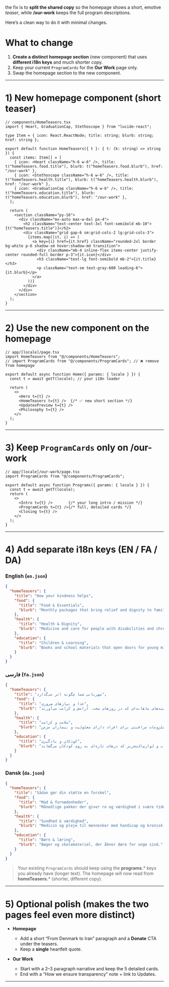 the fix is to **split the shared copy** so the homepage shows a short, emotive *teaser*, while **/our-work** keeps the full program descriptions.

Here’s a clean way to do it with minimal changes.

# What to change

1. **Create a distinct homepage section** (new component) that uses **different i18n keys** and much shorter copy.
2. Keep your current `ProgramCards` for the **Our Work** page only.
3. Swap the homepage section to the new component.

---

# 1) New homepage component (short teaser)

```tsx
// components/HomeTeasers.tsx
import { Heart, GraduationCap, Stethoscope } from "lucide-react";

type Item = { icon: React.ReactNode; title: string; blurb: string; href: string };

export default function HomeTeasers({ t }: { t: (k: string) => string }) {
  const items: Item[] = [
    { icon: <Heart className="h-6 w-6" />, title: t("homeTeasers.food.title"), blurb: t("homeTeasers.food.blurb"), href: "/our-work" },
    { icon: <Stethoscope className="h-6 w-6" />, title: t("homeTeasers.health.title"), blurb: t("homeTeasers.health.blurb"), href: "/our-work" },
    { icon: <GraduationCap className="h-6 w-6" />, title: t("homeTeasers.education.title"), blurb: t("homeTeasers.education.blurb"), href: "/our-work" },
  ];

  return (
    <section className="py-16">
      <div className="mx-auto max-w-6xl px-4">
        <h2 className="text-center text-3xl font-semibold mb-10">{t("homeTeasers.title")}</h2>
        <div className="grid gap-6 sm:grid-cols-2 lg:grid-cols-3">
          {items.map((it, i) => (
            <a key={i} href={it.href} className="rounded-2xl border bg-white p-6 shadow-sm hover:shadow-md transition">
              <div className="mb-4 inline-flex items-center justify-center rounded-full border p-3">{it.icon}</div>
              <h3 className="text-lg font-semibold mb-2">{it.title}</h3>
              <p className="text-sm text-gray-600 leading-6">{it.blurb}</p>
            </a>
          ))}
        </div>
      </div>
    </section>
  );
}
```

---

# 2) Use the new component on the homepage

```tsx
// app/[locale]/page.tsx
import HomeTeasers from "@/components/HomeTeasers";
// import ProgramCards from "@/components/ProgramCards"; // ❌ remove from homepage

export default async function Home({ params: { locale } }) {
  const t = await getT(locale); // your i18n loader

  return (
    <>
      <Hero t={t} />
      <HomeTeasers t={t} />  {/* ✅ new short section */}
      <UpdatesPreview t={t} />
      <Philosophy t={t} />
    </>
  );
}
```

---

# 3) Keep `ProgramCards` only on **/our-work**

```tsx
// app/[locale]/our-work/page.tsx
import ProgramCards from "@/components/ProgramCards";

export default async function Programs({ params: { locale } }) {
  const t = await getT(locale);
  return (
    <>
      <Intro t={t} />       {/* your long intro / mission */}
      <ProgramCards t={t} />{/* full, detailed cards */}
      <Closing t={t} />
    </>
  );
}
```

---

# 4) Add separate i18n keys (EN / FA / DA)

### English (`en.json`)

```json
{
  "homeTeasers": {
    "title": "How your kindness helps",
    "food": {
      "title": "Food & Essentials",
      "blurb": "Monthly packages that bring relief and dignity to families in hard times."
    },
    "health": {
      "title": "Health & Dignity",
      "blurb": "Medicine and care for people with disabilities and chronic illness."
    },
    "education": {
      "title": "Children & Learning",
      "blurb": "Books and school materials that open doors for young minds."
    }
  }
}
```

### فارسی (`fa.json`)

```json
{
  "homeTeasers": {
    "title": "مهربانی شما چگونه اثر می‌گذارد",
    "food": {
      "title": "غذا و نیازهای ضروری",
      "blurb": "بسته‌های ماهانه‌ای که در روزهای سخت، آرامش و کرامت می‌آورند."
    },
    "health": {
      "title": "سلامت و کرامت",
      "blurb": "دارو و ملزومات مراقبتی برای افراد دارای معلولیت و بیماران مزمن."
    },
    "education": {
      "title": "کودکان و یادگیری",
      "blurb": "کتاب و لوازم‌التحریر که درهای تازه‌ای به روی کودکان می‌گشاید."
    }
  }
}
```

### Dansk (`da.json`)

```json
{
  "homeTeasers": {
    "title": "Sådan gør din støtte en forskel",
    "food": {
      "title": "Mad & fornødenheder",
      "blurb": "Månedlige pakker der giver ro og værdighed i svære tider."
    },
    "health": {
      "title": "Sundhed & værdighed",
      "blurb": "Medicin og pleje til mennesker med handicap og kronisk sygdom."
    },
    "education": {
      "title": "Børn & læring",
      "blurb": "Bøger og skolemateriel, der åbner døre for unge sind."
    }
  }
}
```

> Your existing `ProgramCards` should keep using the **programs.*** keys you already have (longer text). The homepage will now read from **homeTeasers.*** (shorter, different copy).

---

# 5) Optional polish (makes the two pages feel even more distinct)

* **Homepage**

  * Add a short “From Denmark to Iran” paragraph and a **Donate** CTA under the teasers.
  * Keep a **single** heartfelt quote.
* **Our Work**

  * Start with a 2–3 paragraph narrative and keep the 5 detailed cards.
  * End with a “How we ensure transparency” note + link to Updates.

---

